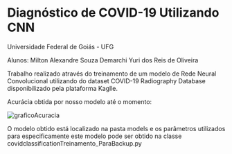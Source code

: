 # Diagnóstico de COVID-19 Utilizando CNN 

Universidade Federal de Goiás - UFG

Alunos: 
Milton Alexandre Souza Demarchi
Yuri dos Reis de Oliveira

Trabalho realizado através do treinamento de um modelo de Rede Neural Convolucional utilizando do dataset COVID-19 Radiography Database disponibilizado pela plataforma Kaglle.

Acurácia obtida por nosso modelo até o momento:

![graficoAcuracia](https://github.com/YuriReiss/COVID19Diagnostic/assets/56011104/a13f653d-2a36-41e4-9962-b6dc62f226e8)

O modelo obtido está localizado na pasta models e os parâmetros utilizados para especificamente este modelo pode ser obtido na classe covidclassificationTreinamento_ParaBackup.py
